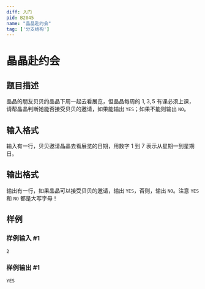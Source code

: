 ```yaml
---
diff: 入门
pid: B2045
name: "晶晶赴约会"
tag: ['分支结构']
---
```

# 晶晶赴约会
## 题目描述

晶晶的朋友贝贝约晶晶下周一起去看展览，但晶晶每周的 $1,3,5$ 有课必须上课，请帮晶晶判断她能否接受贝贝的邀请，如果能输出 `YES`；如果不能则输出 `NO`。
## 输入格式

输入有一行，贝贝邀请晶晶去看展览的日期，用数字 $1$ 到 $7$ 表示从星期一到星期日。
## 输出格式

输出有一行，如果晶晶可以接受贝贝的邀请，输出 `YES`，否则，输出 `NO`。注意 `YES` 和 `NO` 都是大写字母！
## 样例

### 样例输入 #1
```
2
```
### 样例输出 #1
```
YES
```
